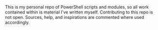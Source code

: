 This is my personal repo of PowerShell scripts and modules, so all work contained within is material I've written myself. Contributing to this repo is not open.
Sources, help, and inspirations are commented where used accordingly.
